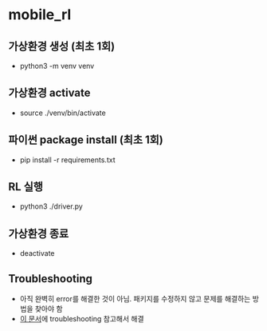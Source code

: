 # mobile_rl

## 가상환경 생성 (최초 1회)
- python3 -m venv venv

## 가상환경 activate
- source ./venv/bin/activate

## 파이썬 package install (최초 1회)
- pip install -r requirements.txt

## RL 실행
- python3 ./driver.py

## 가상환경 종료
- deactivate

## Troubleshooting
- 아직 완벽히 error를 해결한 것이 아님. 패키지를 수정하지 않고 문제를 해결하는 방법을 찾아야 함
- [이 문서](https://docs.google.com/document/d/12irnOUWY8VIouHpC7izFdaG2hF8BvZvKLoxHVwfEyiQ/edit#heading=h.l0gwzq7wpx6j)에 troubleshooting 참고해서 해결
